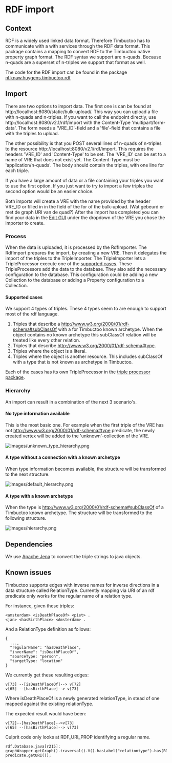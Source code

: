 # RDF import

## Context
RDF is a widely used linked data format. 
Therefore Timbuctoo has to communicate with a with services through the RDF data format. 
This package contains a mapping to convert RDF to the Timbuctoo native property graph format. 
The RDF syntax we support are n-quads. Because n-quads are a superset of n-triples we support that format as well. 

The code for the RDF import can be found in the package [nl.knaw.huygens.timbuctoo.rdf](https://github.com/HuygensING/timbuctoo/tree/master/timbuctoo-instancev4/src/main/java/nl/knaw/huygens/timbuctoo/rdf)

## Import
There are two options to import data. 
The first one is can be found at http://localhost:8080/static/bulk-upload/.
This way you can upload a file with n-quads and n-triples.
If you want to call the endpoint directly, use http://localhost:8080/v2.1/rdf/import with the Content-Type 'multipart/form-data'.
The form needs a 'VRE_ID'-field and a 'file'-field that contains a file with the triples to upload.

The other possibility is that you POST several lines of n-quads of n-triples to the resource http://localhost:8080/v2.1/rdf/import. 
This requires the headers 'VRE_ID' and 'Content-Type' to be set. 
The 'VRE_ID' can be set to a name of VRE that does not exist yet. 
The Content-Type must be 'application/n-quads'.
The body should contain the triples, with one line for each triple.

If you have a large amount of data or a file containing your triples you want to use the first option. 
If you just want to try to import a few triples the second option would be an easier choice.

Both imports will create a VRE with the name provided by the header VRE_ID or filled in in the field of the for of the bulk-upload. (Wat gebeurd er met de graph URI van de quad?) 
After the import has completed you can find your data in the [Edit GUI](http://localhost:8080/static/edit-gui/) under the dropdown of the VRE you chose the importer to create.

### Process
When the data is uploaded, it is processed by the RdfImporter. 
The RdfImport prepares the import, by creating a new VRE. Then it delegates the import of the triples to the TripleImporter. 
The TripleImporter lets a TripleProcessor execute one of the [supported cases](#supported-cases). 
These TripleProcessors add the data to the database. 
They also add the necessary configuration to the database. 
This configuration could be adding a new Collection to the database or adding a Property configuration to a Collection.
 
#### Supported cases
We support 4 types of triples. 
These 4 types seem to are enough to support most of the rdf language.
 1. Triples that describe a http://www.w3.org/2000/01/rdf-schema#subClassOf with a for Timbuctoo known archetype.
 When the object contains no known archetype this subClassOf relation will be treated like every other relation.
 2. Triples that describe http://www.w3.org/2000/01/rdf-schema#type.
 3. Triples where the object is a literal.
 4. Triples where the object is another resource. This includes subClassOf with a type that is not known as archetype in Timbuctoo.
 
Each of the cases has its own TripleProcessor in the [triple processor package](https://github.com/HuygensING/timbuctoo/tree/master/timbuctoo-instancev4/src/main/java/nl/knaw/huygens/timbuctoo/rdf/tripleprocessor).

### Hierarchy
An import can result in a combination of the next 3 scenario's.   

#### No type information available
This is the most basic one. For example when the first triple of the VRE has not http://www.w3.org/2000/01/rdf-schema#type predicate, the newly created vertex will be added to the 'unknown'-collection of the VRE.

![images/unknown_type_hierarchy.png](images/unknown_type_hierarchy.png "Hierarchy for an unknown type.")

#### A type without a connection with a known archetype
When type information becomes available, the structure will be transformed to the next structure.

![images/default_hierarchy.png](images/default_hierarchy.png "Default hierarchy.")

#### A type with a known archetype
When the type is http://www.w3.org/2000/01/rdf-schema#subClassOf of a Timbuctoo known archetype. 
The structure will be transformed to the following structure.

![images/hierarchy.png](images/hierarchy.png "Hierarchy with a known archetype.")

## Dependencies
We use [Apache Jena](https://jena.apache.org/) to convert the triple strings to java objects.


## Known issues

Timbuctoo supports edges with inverse names for inverse directions in a data structure called RelationType. 
Currently mapping via URI of an rdf predicate only works for the regular name of a relation type.

For instance, given these triples:
```
<amsterdam> <isDeathPlaceOf> <piet> .
<jan> <hasBirthPlace> <Amsterdam> .
```

And a RelationType definition as follows:
```
{
  ..., 
  "regularName": "hasDeathPlace",
  "inverName": "isDeathPlaceOf",
  "sourceType: "person",
  "targetType: "location"
}
```

We currently get these resulting edges:
```
v[73] --[isDeathPlaceOf]--> v[72]
v[65] --[hasBirthPlace]--> v[73]
```
Where isDeathPlaceOf is a newly generated relationType, in stead of one mapped against the existing relationType.

The expected result would have been:
```
v[72]--[hasDeathPlace]-->v[73]
v[65] --[hasBirthPlace]--> v[73]
```

Culprit code only looks at RDF_URI_PROP identifying a regular name.
```
rdf.Database.java[r215]:  graphWrapper.getGraph().traversal().V().hasLabel("relationtype").has(RDF_URI_PROP, predicate.getURI());
```
